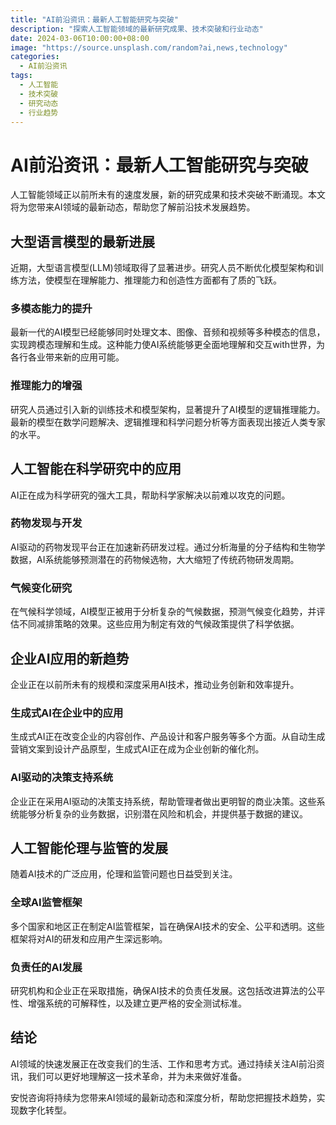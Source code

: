 ```yaml
---
title: "AI前沿资讯：最新人工智能研究与突破"
description: "探索人工智能领域的最新研究成果、技术突破和行业动态"
date: 2024-03-06T10:00:00+08:00
image: "https://source.unsplash.com/random?ai,news,technology"
categories:
  - AI前沿资讯
tags:
  - 人工智能
  - 技术突破
  - 研究动态
  - 行业趋势
---
```


# AI前沿资讯：最新人工智能研究与突破

人工智能领域正以前所未有的速度发展，新的研究成果和技术突破不断涌现。本文将为您带来AI领域的最新动态，帮助您了解前沿技术发展趋势。

## 大型语言模型的最新进展

近期，大型语言模型(LLM)领域取得了显著进步。研究人员不断优化模型架构和训练方法，使模型在理解能力、推理能力和创造性方面都有了质的飞跃。

### 多模态能力的提升

最新一代的AI模型已经能够同时处理文本、图像、音频和视频等多种模态的信息，实现跨模态理解和生成。这种能力使AI系统能够更全面地理解和交互with世界，为各行各业带来新的应用可能。

### 推理能力的增强

研究人员通过引入新的训练技术和模型架构，显著提升了AI模型的逻辑推理能力。最新的模型在数学问题解决、逻辑推理和科学问题分析等方面表现出接近人类专家的水平。

## 人工智能在科学研究中的应用

AI正在成为科学研究的强大工具，帮助科学家解决以前难以攻克的问题。

### 药物发现与开发

AI驱动的药物发现平台正在加速新药研发过程。通过分析海量的分子结构和生物学数据，AI系统能够预测潜在的药物候选物，大大缩短了传统药物研发周期。

### 气候变化研究

在气候科学领域，AI模型正被用于分析复杂的气候数据，预测气候变化趋势，并评估不同减排策略的效果。这些应用为制定有效的气候政策提供了科学依据。

## 企业AI应用的新趋势

企业正在以前所未有的规模和深度采用AI技术，推动业务创新和效率提升。

### 生成式AI在企业中的应用

生成式AI正在改变企业的内容创作、产品设计和客户服务等多个方面。从自动生成营销文案到设计产品原型，生成式AI正在成为企业创新的催化剂。

### AI驱动的决策支持系统

企业正在采用AI驱动的决策支持系统，帮助管理者做出更明智的商业决策。这些系统能够分析复杂的业务数据，识别潜在风险和机会，并提供基于数据的建议。

## 人工智能伦理与监管的发展

随着AI技术的广泛应用，伦理和监管问题也日益受到关注。

### 全球AI监管框架

多个国家和地区正在制定AI监管框架，旨在确保AI技术的安全、公平和透明。这些框架将对AI的研发和应用产生深远影响。

### 负责任的AI发展

研究机构和企业正在采取措施，确保AI技术的负责任发展。这包括改进算法的公平性、增强系统的可解释性，以及建立更严格的安全测试标准。

## 结论

AI领域的快速发展正在改变我们的生活、工作和思考方式。通过持续关注AI前沿资讯，我们可以更好地理解这一技术革命，并为未来做好准备。

安悦咨询将持续为您带来AI领域的最新动态和深度分析，帮助您把握技术趋势，实现数字化转型。 
